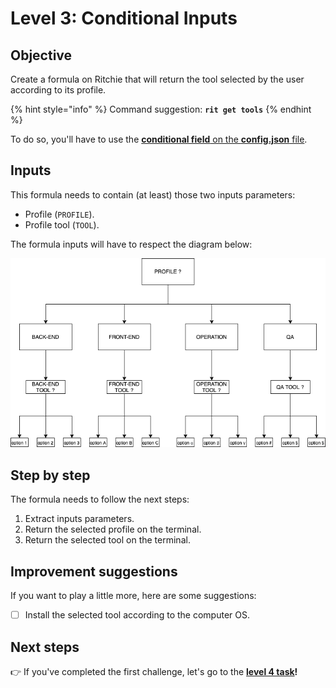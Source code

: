 # Level 3: Conditional Inputs

## Objective

Create a formula on Ritchie that will return the tool selected by the user according to its profile.

{% hint style="info" %}
Command suggestion: **`rit get tools`**
{% endhint %}

To do so, you'll have to use the [**conditional field** on the **config.json** file](https://docs.ritchiecli.io/how-to/implement-a-formula#1-config-json).

## Inputs

This formula needs to contain \(at least\) those two inputs parameters:

* Profile \(`PROFILE`\).
* Profile tool \(`TOOL`\).

The formula inputs will have to respect the diagram below:

![](../.gitbook/assets/ritchie-conditional-inputs.png)

## Step by step

The formula needs to follow the next steps:

1. Extract inputs parameters. 
2. Return the selected profile on the terminal. 
3. Return the selected tool on the terminal.

## Improvement suggestions

 If you want to play a little more, here are some suggestions:

* [ ] Install the selected tool according to the computer OS.

## Next steps 

👉 If you've completed the first challenge, let's go to the [**level 4 task**](level-3.md)**!**

